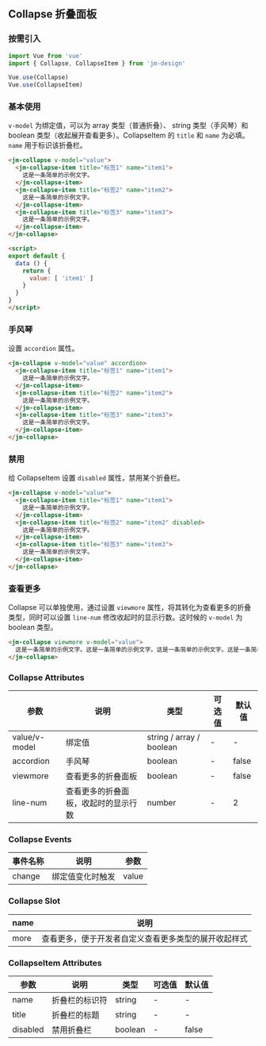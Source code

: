 ## Collapse 折叠面板

### 按需引入

```javascript
import Vue from 'vue'
import { Collapse, CollapseItem } from 'jm-design'

Vue.use(Collapse)
Vue.use(CollapseItem)
```

### 基本使用

`v-model` 为绑定值，可以为 array 类型（普通折叠）、 string 类型（手风琴）和 boolean 类型（收起展开查看更多）。CollapseItem 的 `title` 和 `name` 为必填。`name` 用于标识该折叠栏。

```html
<jm-collapse v-model="value">
  <jm-collapse-item title="标签1" name="item1">
    这是一条简单的示例文字。
  </jm-collapse-item>
  <jm-collapse-item title="标签2" name="item2">
    这是一条简单的示例文字。
  </jm-collapse-item>
  <jm-collapse-item title="标签3" name="item3">
    这是一条简单的示例文字。
  </jm-collapse-item>
</jm-collapse>

<script>
export default {
  data () {
    return {
      value: [ 'item1' ]
    }
  }
}
</script>
```

### 手风琴

设置 `accordion` 属性。

```html
<jm-collapse v-model="value" accordion>
  <jm-collapse-item title="标签1" name="item1">
    这是一条简单的示例文字。
  </jm-collapse-item>
  <jm-collapse-item title="标签2" name="item2">
    这是一条简单的示例文字。
  </jm-collapse-item>
  <jm-collapse-item title="标签3" name="item3">
    这是一条简单的示例文字。
  </jm-collapse-item>
</jm-collapse>
```

### 禁用

给 CollapseItem 设置 `disabled` 属性，禁用某个折叠栏。

```html
<jm-collapse v-model="value">
  <jm-collapse-item title="标签1" name="item1">
    这是一条简单的示例文字。
  </jm-collapse-item>
  <jm-collapse-item title="标签2" name="item2" disabled>
    这是一条简单的示例文字。
  </jm-collapse-item>
  <jm-collapse-item title="标签3" name="item3">
    这是一条简单的示例文字。
  </jm-collapse-item>
</jm-collapse>
```

### 查看更多

Collapse 可以单独使用，通过设置 `viewmore` 属性，将其转化为查看更多的折叠类型，同时可以设置 `line-num` 修改收起时的显示行数。这时候的 `v-model` 为 boolean 类型。

```html
<jm-collapse viewmore v-model="value">
  这是一条简单的示例文字。这是一条简单的示例文字。这是一条简单的示例文字。这是一条简单的示例文字。这是一条简单的示例文字。这是一条简单的示例文字。这是一条简单的示例文字。这是一条简单的示例文字。
</jm-collapse>
```

### Collapse Attributes

| 参数      | 说明                                 | 类型      | 可选值       | 默认值   |
|---------- |------------------------------------ |---------- |------------- |-------- |
| value/v-model | 绑定值 | string / array / boolean | - | - |
| accordion | 手风琴 | boolean | - | false |
| viewmore | 查看更多的折叠面板 | boolean | - | false |
| line-num | 查看更多的折叠面板，收起时的显示行数 | number | - | 2 |

### Collapse Events

| 事件名称      | 说明                                 | 参数     |
|------------- |------------------------------------ |--------- |
| change | 绑定值变化时触发 | value |

### Collapse Slot

| name      | 说明       |
|------------- |----------- |
| more | 查看更多，便于开发者自定义查看更多类型的展开收起样式 |

### CollapseItem Attributes

| 参数      | 说明                                 | 类型      | 可选值       | 默认值   |
|---------- |------------------------------------ |---------- |------------- |-------- |
| name | 折叠栏的标识符 | string | - | - |
| title | 折叠栏的标题 | string | - | - |
| disabled | 禁用折叠栏 | boolean | - | false |